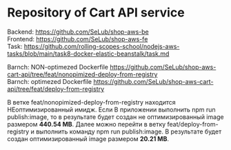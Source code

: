 # Repository of Cart API service 

Backend: https://github.com/SeLub/shop-aws-be  
Frontend: https://github.com/SeLub/shop-aws-fe   
Task: https://github.com/rolling-scopes-school/nodejs-aws-tasks/blob/main/task8-docker-elastic-beanstalk/task.md  

Barnch: NON-optimezed Dockerfile https://github.com/SeLub/shop-aws-cart-api/tree/feat/nonopimized-deploy-from-registry  
Barnch: optimezed Dockerfile https://github.com/SeLub/shop-aws-cart-api/tree/feat/deploy-from-registry  

В ветке feat/nonopimized-deploy-from-registry находится НЕоптимизированный имидж. Если В приложении выполнить npm run publish:image, то в результате будет создан не оптимизированный image размером __440.54 MB__. Далее можно перейти в ветку feat/deploy-from-registry и выполнить команду npm run publish:image. В результате будет создан оптимизированный image размером __20.21 MB__.
